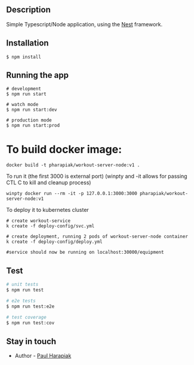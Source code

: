 
## Description

Simple Typescript/Node application, using the [Nest](https://github.com/nestjs/nest) framework.

## Installation

```
$ npm install
```

## Running the app

```
# development
$ npm run start

# watch mode
$ npm run start:dev

# production mode
$ npm run start:prod
```

# To build docker image:
 
```
docker build -t pharapiak/workout-server-node:v1 .
```

To run it (the first 3000 is external port) (winpty and -it allows for passing CTL C to kill and cleanup process)
```
winpty docker run --rm -it -p 127.0.0.1:3000:3000 pharapiak/workout-server-node:v1
```

To deploy it to kubernetes cluster
```
# create workout-service
k create -f deploy-config/svc.yml

# create deployment, running 2 pods of workout-server-node container
k create -f deploy-config/deploy.yml

#service should now be running on localhost:30000/equipment
```

## Test

```bash
# unit tests
$ npm run test

# e2e tests
$ npm run test:e2e

# test coverage
$ npm run test:cov
```

## Stay in touch

- Author - [Paul Harapiak](https://www.linkedin.com/in/paul-harapiak)


